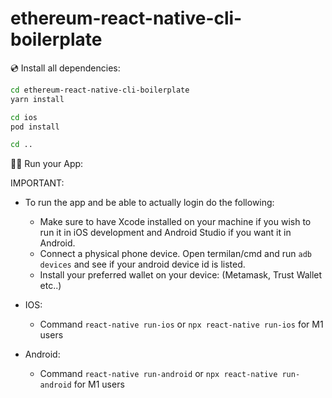 # ethereum-react-native-cli-boilerplate
💿 Install all dependencies:

```sh
cd ethereum-react-native-cli-boilerplate
yarn install

cd ios
pod install

cd ..
```

🚴‍♂️ Run your App:

IMPORTANT: 
- To run the app and be able to actually login do the following:
    - Make sure to have Xcode installed on your machine if you wish to run it in iOS development and Android Studio if you want it in Android.
    - Connect a physical phone device. Open termilan/cmd and run ```adb devices``` and see if your android device id is listed.
    - Install your preferred wallet on your device: (Metamask, Trust Wallet etc..)

- IOS: 
    - Command ```react-native run-ios``` or ```npx react-native run-ios``` for M1 users
- Android:
    - Command ```react-native run-android``` or ```npx react-native run-android``` for M1 users
